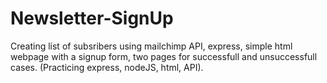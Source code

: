 # Newsletter-SignUp
Creating list of subsribers using mailchimp API,
express, simple html webpage with a signup form,
two pages for successfull and unsuccessfull cases.
(Practicing express, nodeJS, html, API).
